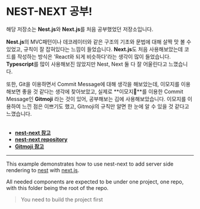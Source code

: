 # NEST-NEXT 공부!

해당 저장소는 **Nest.js**와 **Next.js**를 처음 공부했었던 저장소입니다.<br>  

**Nest.js**의 MVC패턴이나 데코레이터와 같은 구조의 기초와 문법에 대해 살짝 맛 볼 수 있었고, 규칙이 잘 잡혀있다는 느낌이 들었습니다. **Next.js**도 처음 사용해보았는데 코드를 작성하는 방식은 'React와 되게 비슷하다'라는 생각이 많이 들었습니다. **Typescript**를 많이 사용해보진 않았지만 Nest, Next 둘 다 잘 어울린다고 느꼈습니다.<br>  

또한, Git을 이용하면서 Commit Message에 대해 생각을 해보았는데, 이모지를 이용해보면 좋을 것 같다는 생각에 찾아보았고, 실제로 **이모지🥴**를 이용한 Commit Message인 **Gitmoji** 라는 것이 있어, 공부해보는 김에 사용해보았습니다. 이모지를 이용하여 느낀 점은 이쁘기도 했고, Gitmoji의 규칙만 알면 한 눈에 알 수 있을 것 같다고 느꼈습니다.<br><br>

* **[nest-next 참고](https://ivvve.github.io/2020/01/31/js/nestjs/nest-with-next-01/)**
* **[nest-next repository](https://github.com/kyle-mccarthy/nest-next)**
* **[Gitmoji 참고](https://treasurebear.tistory.com/70)**

---

This example demonstrates how to use nest-next to add server side rendering to [nest](https://github.com/nestjs/nest) with [next.js](https://github.com/zeit/next.js/).

All needed components are expected to be under one project, one repo, with this folder being the root of the repo.

> You need to build the project first
